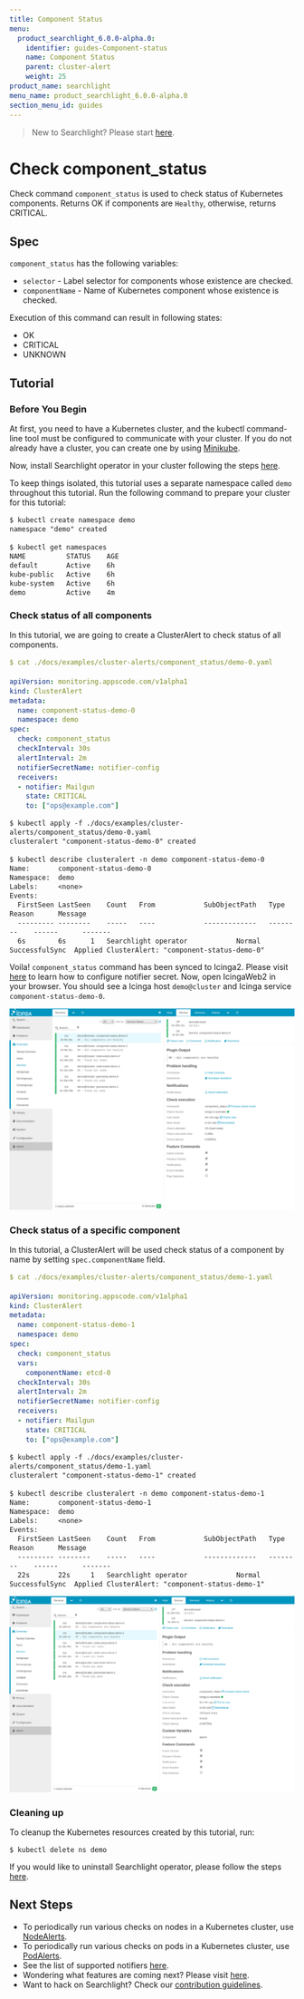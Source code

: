 ```yaml
---
title: Component Status
menu:
  product_searchlight_6.0.0-alpha.0:
    identifier: guides-Component-status
    name: Component Status
    parent: cluster-alert
    weight: 25
product_name: searchlight
menu_name: product_searchlight_6.0.0-alpha.0
section_menu_id: guides
---
```


> New to Searchlight? Please start [here](/docs/concepts/README.md).

# Check component_status

Check command `component_status` is used to check status of Kubernetes components. Returns OK if components are `Healthy`, otherwise, returns CRITICAL.


## Spec
`component_status` has the following variables:

- `selector` - Label selector for components whose existence are checked.
- `componentName` - Name of Kubernetes component whose existence is checked.

Execution of this command can result in following states:

- OK
- CRITICAL
- UNKNOWN


## Tutorial

### Before You Begin
At first, you need to have a Kubernetes cluster, and the kubectl command-line tool must be configured to communicate with your cluster. If you do not already have a cluster, you can create one by using [Minikube](https://github.com/kubernetes/minikube).

Now, install Searchlight operator in your cluster following the steps [here](/docs/setup/install.md).

To keep things isolated, this tutorial uses a separate namespace called `demo` throughout this tutorial. Run the following command to prepare your cluster for this tutorial:

```console
$ kubectl create namespace demo
namespace "demo" created

$ kubectl get namespaces
NAME          STATUS    AGE
default       Active    6h
kube-public   Active    6h
kube-system   Active    6h
demo          Active    4m
```

### Check status of all components
In this tutorial, we are going to create a ClusterAlert to check status of all components.
```yaml
$ cat ./docs/examples/cluster-alerts/component_status/demo-0.yaml

apiVersion: monitoring.appscode.com/v1alpha1
kind: ClusterAlert
metadata:
  name: component-status-demo-0
  namespace: demo
spec:
  check: component_status
  checkInterval: 30s
  alertInterval: 2m
  notifierSecretName: notifier-config
  receivers:
  - notifier: Mailgun
    state: CRITICAL
    to: ["ops@example.com"]
```
```console
$ kubectl apply -f ./docs/examples/cluster-alerts/component_status/demo-0.yaml
clusteralert "component-status-demo-0" created

$ kubectl describe clusteralert -n demo component-status-demo-0
Name:		component-status-demo-0
Namespace:	demo
Labels:		<none>
Events:
  FirstSeen	LastSeen	Count	From			SubObjectPath	Type		Reason		Message
  ---------	--------	-----	----			-------------	--------	------		-------
  6s		6s		1	Searchlight operator			Normal		SuccessfulSync	Applied ClusterAlert: "component-status-demo-0"
```

Voila! `component_status` command has been synced to Icinga2. Please visit [here](/docs/guides/notifiers.md) to learn how to configure notifier secret. Now, open IcingaWeb2 in your browser. You should see a Icinga host `demo@cluster` and Icinga service `component-status-demo-0`.

![check-all-components](/docs/images/cluster-alerts/component_status/demo-0.png)


### Check status of a specific component
In this tutorial, a ClusterAlert will be used check status of a component by name by setting `spec.componentName` field.

```yaml
$ cat ./docs/examples/cluster-alerts/component_status/demo-1.yaml

apiVersion: monitoring.appscode.com/v1alpha1
kind: ClusterAlert
metadata:
  name: component-status-demo-1
  namespace: demo
spec:
  check: component_status
  vars:
    componentName: etcd-0
  checkInterval: 30s
  alertInterval: 2m
  notifierSecretName: notifier-config
  receivers:
  - notifier: Mailgun
    state: CRITICAL
    to: ["ops@example.com"]
```

```console
$ kubectl apply -f ./docs/examples/cluster-alerts/component_status/demo-1.yaml
clusteralert "component-status-demo-1" created

$ kubectl describe clusteralert -n demo component-status-demo-1
Name:		component-status-demo-1
Namespace:	demo
Labels:		<none>
Events:
  FirstSeen	LastSeen	Count	From			SubObjectPath	Type		Reason		Message
  ---------	--------	-----	----			-------------	--------	------		-------
  22s		22s		1	Searchlight operator			Normal		SuccessfulSync	Applied ClusterAlert: "component-status-demo-1"
```
![check-by-component-name](/docs/images/cluster-alerts/component_status/demo-1.png)


### Cleaning up
To cleanup the Kubernetes resources created by this tutorial, run:
```console
$ kubectl delete ns demo
```

If you would like to uninstall Searchlight operator, please follow the steps [here](/docs/setup/uninstall.md).


## Next Steps
 - To periodically run various checks on nodes in a Kubernetes cluster, use [NodeAlerts](/docs/concepts/alert-types/node-alert.md).
 - To periodically run various checks on pods in a Kubernetes cluster, use [PodAlerts](/docs/concepts/alert-types/pod-alert.md).
 - See the list of supported notifiers [here](/docs/guides/notifiers.md).
 - Wondering what features are coming next? Please visit [here](/docs/roadmap.md).
 - Want to hack on Searchlight? Check our [contribution guidelines](/docs/CONTRIBUTING.md).
